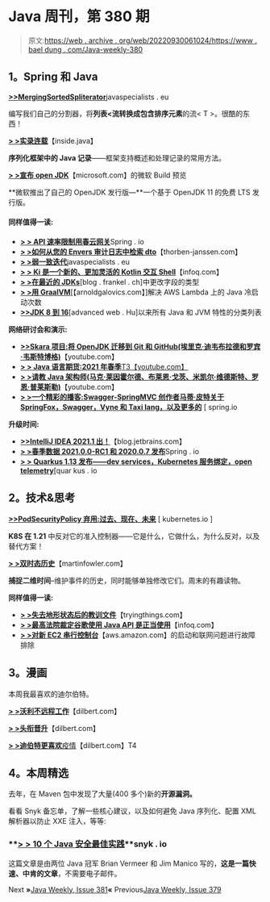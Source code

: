 # Java 周刊，第 380 期

> 原文:[https://web . archive . org/web/20220930061024/https://www . bael dung . com/Java-weekly-380](https://web.archive.org/web/20220930061024/https://www.baeldung.com/java-weekly-380)

## **1。Spring 和 Java**

[**>>MergingSortedSpliterator**](https://web.archive.org/web/20220628053707/https://www.javaspecialists.eu/archive/Issue289-MergingSortedSpliterator.html)javaspecialists . eu

编写我们自己的分割器，将**列表<流<T>转换成包含排序元素**的流< T >。很酷的东西！

[**> >实录连载**](https://web.archive.org/web/20220628053707/https://inside.java/2021/04/06/record-serialization-in-practise/)【inside.java】

**序列化框架中的 Java 记录**——框架支持概述和处理记录的常用方法。

[**> >宣布 open JDK**](https://web.archive.org/web/20220628053707/https://devblogs.microsoft.com/java/announcing-preview-of-microsoft-build-of-openjdk/)【microsoft.com】的微软 Build 预览

**微软推出了自己的 OpenJDK 发行版—**一个基于 OpenJDK 11 的免费 LTS 发行版。

#### **同样值得一读:**

*   [**> > API 速率限制用春云网关**](https://web.archive.org/web/20220628053707/https://spring.io/blog/2021/04/05/api-rate-limiting-with-spring-cloud-gateway)Spring . io
*   [**> >如何从您的 Envers 审计日志中检索 dto**](https://web.archive.org/web/20220628053707/https://thorben-janssen.com/envers-dto/)【thorben-janssen.com】
*   [**> >弱一致迭代**](https://web.archive.org/web/20220628053707/https://www.javaspecialists.eu/archive/Issue288-Weakly-Consistent-Iteration.html)javaspecialists . eu
*   [**> > Ki 是一个新的、更加灵活的 Kotlin 交互 Shell**](https://web.archive.org/web/20220628053707/https://www.infoq.com/news/2021/04/ki-kotlin-interactive-shell)【infoq.com】
*   [**> >在最近的 JDKs**](https://web.archive.org/web/20220628053707/https://blog.frankel.ch/changing-field-type-recent-jdks/)[blog . frankel . ch]中更改字段的类型
*   [**> >用 GraalVM**](https://web.archive.org/web/20220628053707/https://arnoldgalovics.com/tackling-java-cold-startup-times-on-aws-lambda-with-graalvm/)[【arnoldgalovics.com】]解决 AWS Lambda 上的 Java 冷启动次数
*   [**>>JDK 8 到 16**](https://web.archive.org/web/20220628053707/https://advancedweb.hu/a-categorized-list-of-all-java-and-jvm-features-since-jdk-8-to-16/)[advanced web . Hu]以来所有 Java 和 JVM 特性的分类列表

**网络研讨会和演示:**

*   [**>>Skara 项目:将 OpenJDK 迁移到 Git 和 GitHub(埃里克·迪韦布拉德和罗宾·韦斯特博格)**](https://web.archive.org/web/20220628053707/https://www.youtube.com/watch?v=-pBgplk7fVk)【youtube.com】
*   [**> > Java 语言期货:2021 年春季**T3【youtube.com】](https://web.archive.org/web/20220628053707/https://www.youtube.com/watch?v=K9SVV0XNIP8)
*   [**> >请教 Java 架构师(马克·莱因霍尔德、布莱恩·戈茨、米凯尔·维德斯特、罗恩·普莱斯勒)**](https://web.archive.org/web/20220628053707/https://www.youtube.com/watch?v=CVE4bWvuD3o)【youtube.com】
*   [**> >一个精彩的播客:Swagger-SpringMVC 创作者马蒂·皮特关于 SpringFox，Swagger，Vyne 和 Taxi lang，以及更多的**](https://web.archive.org/web/20220628053707/https://spring.io/blog/2021/04/01/a-bootiful-podcast-swagger-springmvc-creator-marty-pitt-on-springfox-swagger-vyne-and-taxi-lang-and-much-more) [ spring.io

**升级时间:**

*   [**>>IntelliJ IDEA 2021.1 出！**](https://web.archive.org/web/20220628053707/https://blog.jetbrains.com/idea/2021/04/intellij-idea-2021-1/)【blog.jetbrains.com】
*   [**> >春季数据 2021.0.0-RC1 和 2020.0.7 发布**](https://web.archive.org/web/20220628053707/https://spring.io/blog/2021/03/31/spring-data-2021-0-0-rc1-and-2020-0-7-released)Spring . io
*   [**> > Quarkus 1.13 发布——dev services，Kubernetes 服务绑定，open telemetry**](https://web.archive.org/web/20220628053707/https://quarkus.io/blog/quarkus-1-13-0-final-released/)[quar kus . io

## **2。技术&思考**

[**>>PodSecurityPolicy 弃用:过去、现在、未来**](https://web.archive.org/web/20220628053707/https://kubernetes.io/blog/2021/04/06/podsecuritypolicy-deprecation-past-present-and-future/) [ kubernetes.io ]

**K8S 在 1.21** 中反对它的准入控制器——它是什么，它做什么，为什么反对，以及替代方案！

[**> >双时态历史**](https://web.archive.org/web/20220628053707/https://martinfowler.com/articles/bitemporal-history.html)【martinfowler.com】

**捕捉二维时间**–维护事件的历史，同时能够单独修改它们。周末的有趣读物。

**同样值得一读:**

*   [**> >失去地形状态后的教训文件**](https://web.archive.org/web/20220628053707/https://tryingthings.wordpress.com/2021/03/31/lessons-learned-after-losing-the-terraform-state-file/)【tryingthings.com】
*   [**> >最高法院裁定谷歌使用 Java API 是正当使用**](https://web.archive.org/web/20220628053707/https://www.infoq.com/news/2021/04/java-api-fair-use/)【infoq.com】
*   [**> >对新 EC2 串行控制台**](https://web.archive.org/web/20220628053707/https://aws.amazon.com/blogs/aws/troubleshoot-boot-and-networking-issues-with-new-ec2-serial-console/)【aws.amazon.com】的启动和联网问题进行故障排除

## **3。漫画**

本周我最喜欢的迪尔伯特。

[**> >沃利不远程工作**](https://web.archive.org/web/20220628053707/https://dilbert.com/strip/2021-04-08)【dilbert.com】

[**> >头衔晋升**](https://web.archive.org/web/20220628053707/https://dilbert.com/strip/2021-04-07)【dilbert.com】

[**> >迪伯特更喜欢**疫情](https://web.archive.org/web/20220628053707/https://dilbert.com/strip/2021-04-06)【dilbert.com】T4

## **4。本周精选**

去年，在 Maven 包中发现了大量(400 多个)新的**开源漏洞。**

看看 Snyk 备忘单，了解一些核心建议，以及如何避免 Java 序列化、配置 XML 解析器以防止 XXE 注入，等等:

### **[> > 10 个 Java 安全最佳实践](/web/20220628053707/https://www.baeldung.com/snyk-cheat-sheet)**snyk . io

这篇文章是由两位 Java 冠军 Brian Vermeer 和 Jim Manico 写的，**这是一篇快速、中肯的文章**，不需要电子邮件。

Next **»**[Java Weekly, Issue 381](/web/20220628053707/https://www.baeldung.com/java-weekly-381)**«** Previous[Java Weekly, Issue 379](/web/20220628053707/https://www.baeldung.com/java-weekly-379)